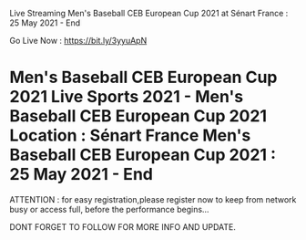 Live Streaming Men's Baseball CEB European Cup 2021 at Sénart France : 25 May 2021 - End

Go Live Now : https://bit.ly/3yyuApN


Men's Baseball CEB European Cup 2021 Live Sports 2021 - Men's Baseball CEB European Cup 2021 Location : Sénart France 
Men's Baseball CEB European Cup 2021 : 25 May 2021 - End
=======================================
ATTENTION : for easy registration,please register now to keep from network busy or access full, before the performance begins…

DONT FORGET TO FOLLOW FOR MORE INFO AND UPDATE.
